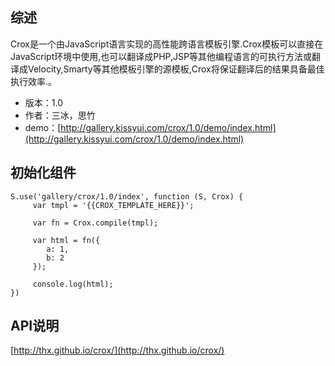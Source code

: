 ## 综述

Crox是一个由JavaScript语言实现的高性能跨语言模板引擎.Crox模板可以直接在JavaScript环境中使用,也可以翻译成PHP,JSP等其他编程语言的可执行方法或翻译成Velocity,Smarty等其他模板引擎的源模板,Crox将保证翻译后的结果具备最佳执行效率.。

* 版本：1.0
* 作者：三冰，思竹
* demo：[http://gallery.kissyui.com/crox/1.0/demo/index.html](http://gallery.kissyui.com/crox/1.0/demo/index.html)

## 初始化组件

    S.use('gallery/crox/1.0/index', function (S, Crox) {
         var tmpl = '{{CROX_TEMPLATE_HERE}}';

         var fn = Crox.compile(tmpl);

         var html = fn({
            a: 1,
            b: 2
         });

         console.log(html);
    })

## API说明

[http://thx.github.io/crox/](http://thx.github.io/crox/)
